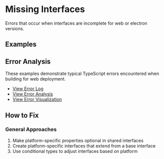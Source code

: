 # Missing Interfaces

Errors that occur when interfaces are incomplete for web or electron versions.

## Examples


## Error Analysis

These examples demonstrate typical TypeScript errors encountered when building for web deployment.

- [View Error Log](./typescript-errors.log)
- [View Error Analysis](./typescript-analysis.json)
- [View Error Visualization](./typescript-errors-report.html)

## How to Fix

### General Approaches

1. Make platform-specific properties optional in shared interfaces
2. Create platform-specific interfaces that extend from a base interface
3. Use conditional types to adjust interfaces based on platform
